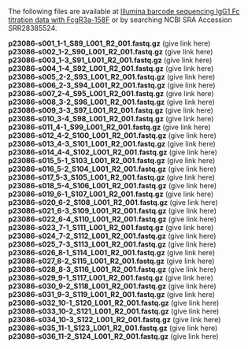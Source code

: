 The following files are available at [Illumina barcode sequencing IgG1 Fc titration data with FcgR3a-158F](https://www.ncbi.nlm.nih.gov/sra/SRX23990363[accn]) or by searching NCBI SRA Accession SRR28385524.

**p23086-s001_1-1_S89_L001_R2_001.fastq.gz** (give link here)<br>
**p23086-s002_1-2_S90_L001_R2_001.fastq.gz** (give link here)<br>
**p23086-s003_1-3_S91_L001_R2_001.fastq.gz** (give link here)<br>
**p23086-s004_1-4_S92_L001_R2_001.fastq.gz** (give link here)<br>
**p23086-s005_2-2_S93_L001_R2_001.fastq.gz** (give link here)<br>
**p23086-s006_2-3_S94_L001_R2_001.fastq.gz** (give link here)<br>
**p23086-s007_2-4_S95_L001_R2_001.fastq.gz** (give link here)<br>
**p23086-s008_3-2_S96_L001_R2_001.fastq.gz** (give link here)<br>
**p23086-s009_3-3_S97_L001_R2_001.fastq.gz** (give link here)<br>
**p23086-s010_3-4_S98_L001_R2_001.fastq.gz** (give link here)<br>
**p23086-s011_4-1_S99_L001_R2_001.fastq.gz** (give link here)<br>
**p23086-s012_4-2_S100_L001_R2_001.fastq.gz** (give link here)<br>
**p23086-s013_4-3_S101_L001_R2_001.fastq.gz** (give link here)<br>
**p23086-s014_4-4_S102_L001_R2_001.fastq.gz** (give link here)<br>
**p23086-s015_5-1_S103_L001_R2_001.fastq.gz** (give link here)<br>
**p23086-s016_5-2_S104_L001_R2_001.fastq.gz** (give link here)<br>
**p23086-s017_5-3_S105_L001_R2_001.fastq.gz** (give link here)<br>
**p23086-s018_5-4_S106_L001_R2_001.fastq.gz** (give link here)<br>
**p23086-s019_6-1_S107_L001_R2_001.fastq.gz** (give link here)<br>
**p23086-s020_6-2_S108_L001_R2_001.fastq.gz** (give link here)<br>
**p23086-s021_6-3_S109_L001_R2_001.fastq.gz** (give link here)<br>
**p23086-s022_6-4_S110_L001_R2_001.fastq.gz** (give link here)<br>
**p23086-s023_7-1_S111_L001_R2_001.fastq.gz** (give link here)<br>
**p23086-s024_7-2_S112_L001_R2_001.fastq.gz** (give link here)<br>
**p23086-s025_7-3_S113_L001_R2_001.fastq.gz** (give link here)<br>
**p23086-s026_8-1_S114_L001_R2_001.fastq.gz** (give link here)<br>
**p23086-s027_8-2_S115_L001_R2_001.fastq.gz** (give link here)<br>
**p23086-s028_8-3_S116_L001_R2_001.fastq.gz** (give link here)<br>
**p23086-s029_9-1_S117_L001_R2_001.fastq.gz** (give link here)<br>
**p23086-s030_9-2_S118_L001_R2_001.fastq.gz** (give link here)<br>
**p23086-s031_9-3_S119_L001_R2_001.fastq.gz** (give link here)<br>
**p23086-s032_10-1_S120_L001_R2_001.fastq.gz** (give link here)<br>
**p23086-s033_10-2_S121_L001_R2_001.fastq.gz** (give link here)<br>
**p23086-s034_10-3_S122_L001_R2_001.fastq.gz** (give link here)<br>
**p23086-s035_11-1_S123_L001_R2_001.fastq.gz** (give link here)<br>
**p23086-s036_11-2_S124_L001_R2_001.fastq.gz** (give link here)<br>
